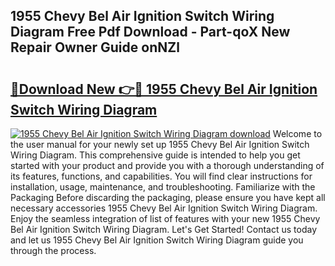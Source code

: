 ## 1955 Chevy Bel Air Ignition Switch Wiring Diagram Free Pdf Download - Part-qoX New Repair Owner Guide onNZl

# <h2><a href="http://dfp0yuo.blite.top/?on=1955+Chevy+Bel+Air+Ignition+Switch+Wiring+Diagram">🔗Download New 👉🔴 1955 Chevy Bel Air Ignition Switch Wiring Diagram</a></h2>

[![1955 Chevy Bel Air Ignition Switch Wiring Diagram download](https://i.imgur.com/lujVjoI.png)](http://dfp0yuo.blite.top/?on=1955+Chevy+Bel+Air+Ignition+Switch+Wiring+Diagram)
Welcome to the user manual for your newly set up 1955 Chevy Bel Air Ignition Switch Wiring Diagram. This comprehensive guide is intended to help you get started with your product and provide you with a thorough understanding of its features, functions, and capabilities. You will find clear instructions for installation, usage, maintenance, and troubleshooting. Familiarize with the Packaging Before discarding the packaging, please ensure you have kept all necessary accessories 1955 Chevy Bel Air Ignition Switch Wiring Diagram. Enjoy the seamless integration of list of features with your new 1955 Chevy Bel Air Ignition Switch Wiring Diagram. Let's Get Started! Contact us today and let us 1955 Chevy Bel Air Ignition Switch Wiring Diagram guide you through the process.
